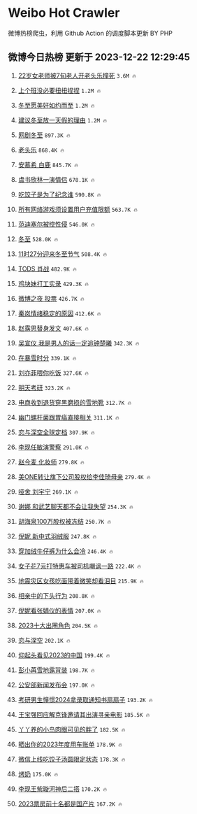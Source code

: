 # Weibo Hot Crawler 



微博热榜爬虫，利用 Github Action 的调度脚本更新 BY PHP 


## 微博今日热榜 更新于 2023-12-22 12:29:45 
1. [22岁女老师被7旬老人开老头乐撞死](https://s.weibo.com/weibo?q=%2322%E5%B2%81%E5%A5%B3%E8%80%81%E5%B8%88%E8%A2%AB7%E6%97%AC%E8%80%81%E4%BA%BA%E5%BC%80%E8%80%81%E5%A4%B4%E4%B9%90%E6%92%9E%E6%AD%BB%23&t=31&band_rank=1&Refer=top) `3.6M 🔥` 

1. [上个班没必要扭扭捏捏](https://s.weibo.com/weibo?q=%E4%B8%8A%E4%B8%AA%E7%8F%AD%E6%B2%A1%E5%BF%85%E8%A6%81%E6%89%AD%E6%89%AD%E6%8D%8F%E6%8D%8F&t=31&band_rank=2&Refer=top) `1.2M 🔥` 

1. [冬至愿美好如约而至](https://s.weibo.com/weibo?q=%23%E5%86%AC%E8%87%B3%E6%84%BF%E7%BE%8E%E5%A5%BD%E5%A6%82%E7%BA%A6%E8%80%8C%E8%87%B3%23&t=31&band_rank=3&Refer=top) `1.2M 🔥` 

1. [建议冬至放一天假的理由](https://s.weibo.com/weibo?q=%E5%BB%BA%E8%AE%AE%E5%86%AC%E8%87%B3%E6%94%BE%E4%B8%80%E5%A4%A9%E5%81%87%E7%9A%84%E7%90%86%E7%94%B1&t=31&band_rank=4&Refer=top) `1.2M 🔥` 

1. [网剧冬至](https://s.weibo.com/weibo?q=%E7%BD%91%E5%89%A7%E5%86%AC%E8%87%B3&t=31&band_rank=5&Refer=top) `897.3K 🔥` 

1. [老头乐](https://s.weibo.com/weibo?q=%E8%80%81%E5%A4%B4%E4%B9%90&t=31&band_rank=6&Refer=top) `868.4K 🔥` 

1. [安慕希 白鹿](https://s.weibo.com/weibo?q=%E5%AE%89%E6%85%95%E5%B8%8C%20%E7%99%BD%E9%B9%BF&t=31&band_rank=7&Refer=top) `845.7K 🔥` 

1. [虞书欣林一演情侣](https://s.weibo.com/weibo?q=%23%E8%99%9E%E4%B9%A6%E6%AC%A3%E6%9E%97%E4%B8%80%E6%BC%94%E6%83%85%E4%BE%A3%23&t=31&band_rank=8&Refer=top) `678.1K 🔥` 

1. [吃饺子是为了纪念谁](https://s.weibo.com/weibo?q=%23%E5%90%83%E9%A5%BA%E5%AD%90%E6%98%AF%E4%B8%BA%E4%BA%86%E7%BA%AA%E5%BF%B5%E8%B0%81%23&t=31&band_rank=9&Refer=top) `590.8K 🔥` 

1. [所有网络游戏须设置用户充值限额](https://s.weibo.com/weibo?q=%23%E6%89%80%E6%9C%89%E7%BD%91%E7%BB%9C%E6%B8%B8%E6%88%8F%E9%A1%BB%E8%AE%BE%E7%BD%AE%E7%94%A8%E6%88%B7%E5%85%85%E5%80%BC%E9%99%90%E9%A2%9D%23&t=31&band_rank=10&Refer=top) `563.7K 🔥` 

1. [范迪塞尔被控性侵](https://s.weibo.com/weibo?q=%23%E8%8C%83%E8%BF%AA%E5%A1%9E%E5%B0%94%E8%A2%AB%E6%8E%A7%E6%80%A7%E4%BE%B5%23&t=31&band_rank=11&Refer=top) `546.0K 🔥` 

1. [冬至](https://s.weibo.com/weibo?q=%E5%86%AC%E8%87%B3&t=31&band_rank=12&Refer=top) `528.0K 🔥` 

1. [11时27分迎来冬至节气](https://s.weibo.com/weibo?q=%2311%E6%97%B627%E5%88%86%E8%BF%8E%E6%9D%A5%E5%86%AC%E8%87%B3%E8%8A%82%E6%B0%94%23&t=31&band_rank=13&Refer=top) `508.4K 🔥` 

1. [TODS 肖战](https://s.weibo.com/weibo?q=TODS%20%E8%82%96%E6%88%98&t=31&band_rank=14&Refer=top) `482.9K 🔥` 

1. [鸡块妹打工实录](https://s.weibo.com/weibo?q=%23%E9%B8%A1%E5%9D%97%E5%A6%B9%E6%89%93%E5%B7%A5%E5%AE%9E%E5%BD%95%23&t=31&band_rank=15&Refer=top) `429.3K 🔥` 

1. [微博之夜 投票](https://s.weibo.com/weibo?q=%E5%BE%AE%E5%8D%9A%E4%B9%8B%E5%A4%9C%20%E6%8A%95%E7%A5%A8&t=31&band_rank=16&Refer=top) `426.7K 🔥` 

1. [秦岚情绪稳定的原因](https://s.weibo.com/weibo?q=%E7%A7%A6%E5%B2%9A%E6%83%85%E7%BB%AA%E7%A8%B3%E5%AE%9A%E7%9A%84%E5%8E%9F%E5%9B%A0&t=31&band_rank=17&Refer=top) `412.6K 🔥` 

1. [赵露思替身发文](https://s.weibo.com/weibo?q=%23%E8%B5%B5%E9%9C%B2%E6%80%9D%E6%9B%BF%E8%BA%AB%E5%8F%91%E6%96%87%23&t=31&band_rank=18&Refer=top) `407.6K 🔥` 

1. [吴宣仪 我是男人的话一定追钟楚曦](https://s.weibo.com/weibo?q=%E5%90%B4%E5%AE%A3%E4%BB%AA%20%E6%88%91%E6%98%AF%E7%94%B7%E4%BA%BA%E7%9A%84%E8%AF%9D%E4%B8%80%E5%AE%9A%E8%BF%BD%E9%92%9F%E6%A5%9A%E6%9B%A6&t=31&band_rank=19&Refer=top) `342.3K 🔥` 

1. [在暴雪时分](https://s.weibo.com/weibo?q=%E5%9C%A8%E6%9A%B4%E9%9B%AA%E6%97%B6%E5%88%86&t=31&band_rank=20&Refer=top) `339.1K 🔥` 

1. [刘亦菲喂你吃饭](https://s.weibo.com/weibo?q=%23%E5%88%98%E4%BA%A6%E8%8F%B2%E5%96%82%E4%BD%A0%E5%90%83%E9%A5%AD%23&t=31&band_rank=21&Refer=top) `327.6K 🔥` 

1. [明天考研](https://s.weibo.com/weibo?q=%E6%98%8E%E5%A4%A9%E8%80%83%E7%A0%94&t=31&band_rank=22&Refer=top) `323.2K 🔥` 

1. [电商收到退货穿黑磨损的雪地靴](https://s.weibo.com/weibo?q=%23%E7%94%B5%E5%95%86%E6%94%B6%E5%88%B0%E9%80%80%E8%B4%A7%E7%A9%BF%E9%BB%91%E7%A3%A8%E6%8D%9F%E7%9A%84%E9%9B%AA%E5%9C%B0%E9%9D%B4%23&t=31&band_rank=23&Refer=top) `312.7K 🔥` 

1. [幽门螺杆菌跟胃癌直接相关](https://s.weibo.com/weibo?q=%23%E5%B9%BD%E9%97%A8%E8%9E%BA%E6%9D%86%E8%8F%8C%E8%B7%9F%E8%83%83%E7%99%8C%E7%9B%B4%E6%8E%A5%E7%9B%B8%E5%85%B3%23&t=31&band_rank=24&Refer=top) `311.1K 🔥` 

1. [恋与深空全球定档](https://s.weibo.com/weibo?q=%23%E6%81%8B%E4%B8%8E%E6%B7%B1%E7%A9%BA%E5%85%A8%E7%90%83%E5%AE%9A%E6%A1%A3%23&t=31&band_rank=25&Refer=top) `307.9K 🔥` 

1. [李现任敏演警察](https://s.weibo.com/weibo?q=%23%E6%9D%8E%E7%8E%B0%E4%BB%BB%E6%95%8F%E6%BC%94%E8%AD%A6%E5%AF%9F%23&t=31&band_rank=26&Refer=top) `291.0K 🔥` 

1. [赵今麦 化妆师](https://s.weibo.com/weibo?q=%E8%B5%B5%E4%BB%8A%E9%BA%A6%20%E5%8C%96%E5%A6%86%E5%B8%88&t=31&band_rank=27&Refer=top) `279.8K 🔥` 

1. [美ONE转让旗下公司股权给李佳琦母亲](https://s.weibo.com/weibo?q=%23%E7%BE%8EONE%E8%BD%AC%E8%AE%A9%E6%97%97%E4%B8%8B%E5%85%AC%E5%8F%B8%E8%82%A1%E6%9D%83%E7%BB%99%E6%9D%8E%E4%BD%B3%E7%90%A6%E6%AF%8D%E4%BA%B2%23&t=31&band_rank=28&Refer=top) `279.4K 🔥` 

1. [哑舍 刘宇宁](https://s.weibo.com/weibo?q=%E5%93%91%E8%88%8D%20%E5%88%98%E5%AE%87%E5%AE%81&t=31&band_rank=29&Refer=top) `269.1K 🔥` 

1. [谢娜 和武艺聊天都不会让我失望](https://s.weibo.com/weibo?q=%E8%B0%A2%E5%A8%9C%20%E5%92%8C%E6%AD%A6%E8%89%BA%E8%81%8A%E5%A4%A9%E9%83%BD%E4%B8%8D%E4%BC%9A%E8%AE%A9%E6%88%91%E5%A4%B1%E6%9C%9B&t=31&band_rank=30&Refer=top) `254.3K 🔥` 

1. [胡海泉100万股权被冻结](https://s.weibo.com/weibo?q=%23%E8%83%A1%E6%B5%B7%E6%B3%89100%E4%B8%87%E8%82%A1%E6%9D%83%E8%A2%AB%E5%86%BB%E7%BB%93%23&t=31&band_rank=31&Refer=top) `250.7K 🔥` 

1. [倪妮 新中式羽绒服](https://s.weibo.com/weibo?q=%E5%80%AA%E5%A6%AE%20%E6%96%B0%E4%B8%AD%E5%BC%8F%E7%BE%BD%E7%BB%92%E6%9C%8D&t=31&band_rank=32&Refer=top) `247.8K 🔥` 

1. [穿加绒牛仔裤为什么会冷](https://s.weibo.com/weibo?q=%E7%A9%BF%E5%8A%A0%E7%BB%92%E7%89%9B%E4%BB%94%E8%A3%A4%E4%B8%BA%E4%BB%80%E4%B9%88%E4%BC%9A%E5%86%B7&t=31&band_rank=33&Refer=top) `246.4K 🔥` 

1. [女子花7元打特惠车被司机嘲讽一路](https://s.weibo.com/weibo?q=%23%E5%A5%B3%E5%AD%90%E8%8A%B17%E5%85%83%E6%89%93%E7%89%B9%E6%83%A0%E8%BD%A6%E8%A2%AB%E5%8F%B8%E6%9C%BA%E5%98%B2%E8%AE%BD%E4%B8%80%E8%B7%AF%23&t=31&band_rank=34&Refer=top) `222.4K 🔥` 

1. [地震灾区女孩吃面带着微笑却看泪目](https://s.weibo.com/weibo?q=%23%E5%9C%B0%E9%9C%87%E7%81%BE%E5%8C%BA%E5%A5%B3%E5%AD%A9%E5%90%83%E9%9D%A2%E5%B8%A6%E7%9D%80%E5%BE%AE%E7%AC%91%E5%8D%B4%E7%9C%8B%E6%B3%AA%E7%9B%AE%23&t=31&band_rank=35&Refer=top) `215.9K 🔥` 

1. [相亲中的下头行为](https://s.weibo.com/weibo?q=%23%E7%9B%B8%E4%BA%B2%E4%B8%AD%E7%9A%84%E4%B8%8B%E5%A4%B4%E8%A1%8C%E4%B8%BA%23&t=31&band_rank=36&Refer=top) `208.8K 🔥` 

1. [倪妮看张婧仪的表情](https://s.weibo.com/weibo?q=%23%E5%80%AA%E5%A6%AE%E7%9C%8B%E5%BC%A0%E5%A9%A7%E4%BB%AA%E7%9A%84%E8%A1%A8%E6%83%85%23&t=31&band_rank=37&Refer=top) `207.0K 🔥` 

1. [2023十大出圈角色](https://s.weibo.com/weibo?q=%232023%E5%8D%81%E5%A4%A7%E5%87%BA%E5%9C%88%E8%A7%92%E8%89%B2%23&t=31&band_rank=38&Refer=top) `204.5K 🔥` 

1. [恋与深空](https://s.weibo.com/weibo?q=%E6%81%8B%E4%B8%8E%E6%B7%B1%E7%A9%BA&t=31&band_rank=39&Refer=top) `202.1K 🔥` 

1. [仰起头看见2023的中国](https://s.weibo.com/weibo?q=%23%E4%BB%B0%E8%B5%B7%E5%A4%B4%E7%9C%8B%E8%A7%812023%E7%9A%84%E4%B8%AD%E5%9B%BD%23&t=31&band_rank=40&Refer=top) `199.4K 🔥` 

1. [彭小苒雪地露背装](https://s.weibo.com/weibo?q=%E5%BD%AD%E5%B0%8F%E8%8B%92%E9%9B%AA%E5%9C%B0%E9%9C%B2%E8%83%8C%E8%A3%85&t=31&band_rank=41&Refer=top) `198.7K 🔥` 

1. [公安部新闻发布会](https://s.weibo.com/weibo?q=%23%E5%85%AC%E5%AE%89%E9%83%A8%E6%96%B0%E9%97%BB%E5%8F%91%E5%B8%83%E4%BC%9A%23&t=31&band_rank=42&Refer=top) `197.0K 🔥` 

1. [考研男生憧憬2024拿录取通知书扇扇子](https://s.weibo.com/weibo?q=%23%E8%80%83%E7%A0%94%E7%94%B7%E7%94%9F%E6%86%A7%E6%86%AC2024%E6%8B%BF%E5%BD%95%E5%8F%96%E9%80%9A%E7%9F%A5%E4%B9%A6%E6%89%87%E6%89%87%E5%AD%90%23&t=31&band_rank=43&Refer=top) `193.2K 🔥` 

1. [王宝强回应解克锋邀请其出演寻亲电影](https://s.weibo.com/weibo?q=%23%E7%8E%8B%E5%AE%9D%E5%BC%BA%E5%9B%9E%E5%BA%94%E8%A7%A3%E5%85%8B%E9%94%8B%E9%82%80%E8%AF%B7%E5%85%B6%E5%87%BA%E6%BC%94%E5%AF%BB%E4%BA%B2%E7%94%B5%E5%BD%B1%23&t=31&band_rank=44&Refer=top) `185.5K 🔥` 

1. [丫丫养的小鸟肉眼可见的胖了](https://s.weibo.com/weibo?q=%23%E4%B8%AB%E4%B8%AB%E5%85%BB%E7%9A%84%E5%B0%8F%E9%B8%9F%E8%82%89%E7%9C%BC%E5%8F%AF%E8%A7%81%E7%9A%84%E8%83%96%E4%BA%86%23&t=31&band_rank=45&Refer=top) `182.5K 🔥` 

1. [晒出你的2023年度用车账单](https://s.weibo.com/weibo?q=%23%E6%99%92%E5%87%BA%E4%BD%A0%E7%9A%842023%E5%B9%B4%E5%BA%A6%E7%94%A8%E8%BD%A6%E8%B4%A6%E5%8D%95%23&t=31&band_rank=46&Refer=top) `178.9K 🔥` 

1. [微信上线吃饺子汤圆限定状态](https://s.weibo.com/weibo?q=%23%E5%BE%AE%E4%BF%A1%E4%B8%8A%E7%BA%BF%E5%90%83%E9%A5%BA%E5%AD%90%E6%B1%A4%E5%9C%86%E9%99%90%E5%AE%9A%E7%8A%B6%E6%80%81%23&t=31&band_rank=47&Refer=top) `178.3K 🔥` 

1. [烤奶](https://s.weibo.com/weibo?q=%E7%83%A4%E5%A5%B6&t=31&band_rank=48&Refer=top) `175.0K 🔥` 

1. [李现王紫璇河神后二搭](https://s.weibo.com/weibo?q=%23%E6%9D%8E%E7%8E%B0%E7%8E%8B%E7%B4%AB%E7%92%87%E6%B2%B3%E7%A5%9E%E5%90%8E%E4%BA%8C%E6%90%AD%23&t=31&band_rank=49&Refer=top) `170.2K 🔥` 

1. [2023票房前十名都是国产片](https://s.weibo.com/weibo?q=%232023%E7%A5%A8%E6%88%BF%E5%89%8D%E5%8D%81%E5%90%8D%E9%83%BD%E6%98%AF%E5%9B%BD%E4%BA%A7%E7%89%87%23&t=31&band_rank=50&Refer=top) `167.2K 🔥` 

